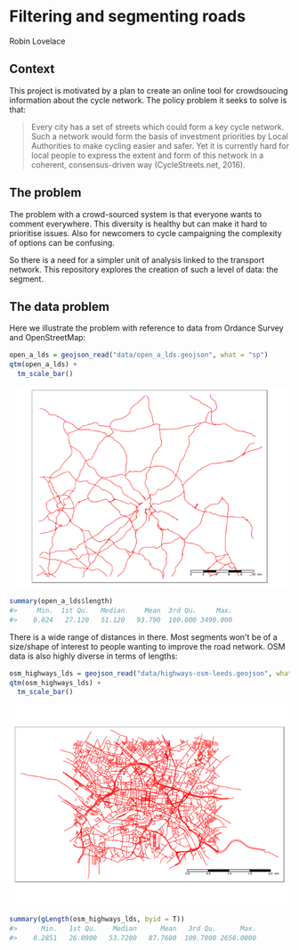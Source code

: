 Filtering and segmenting roads
================
Robin Lovelace

<!-- README.md is generated from README.Rmd. Please edit that file -->
Context
-------

This project is motivated by a plan to create an online tool for crowdsoucing information about the cycle network. The policy problem it seeks to solve is that:

> Every city has a set of streets which could form a key cycle network. Such a network would form the basis of investment priorities by Local Authorities to make cycling easier and safer. Yet it is currently hard for local people to express the extent and form of this network in a coherent, consensus-driven way (CycleStreets.net, 2016).

The problem
-----------

The problem with a crowd-sourced system is that everyone wants to comment everywhere. This diversity is healthy but can make it hard to prioritise issues. Also for newcomers to cycle campaigning the complexity of options can be confusing.

So there is a need for a simpler unit of analysis linked to the transport network. This repository explores the creation of such a level of data: the segment.

The data problem
----------------

Here we illustrate the problem with reference to data from Ordance Survey and OpenStreetMap:

``` r
open_a_lds = geojson_read("data/open_a_lds.geojson", what = "sp")
qtm(open_a_lds) +
  tm_scale_bar()
```

![](README-cars-1.png)

``` r
summary(open_a_lds$length)
#>     Min.  1st Qu.   Median     Mean  3rd Qu.     Max. 
#>    0.024   27.120   51.120   93.790  100.000 3490.000
```

There is a wide range of distances in there. Most segments won't be of a size/shape of interest to people wanting to improve the road network. OSM data is also highly diverse in terms of lengths:

``` r
osm_highways_lds = geojson_read("data/highways-osm-leeds.geojson", what = "sp")
qtm(osm_highways_lds) +
  tm_scale_bar()
```

![](README-unnamed-chunk-3-1.png)

``` r
summary(gLength(osm_highways_lds, byid = T))
#>      Min.   1st Qu.    Median      Mean   3rd Qu.      Max. 
#>    0.2851   26.0900   53.7200   87.7600  109.7000 2656.0000
```
